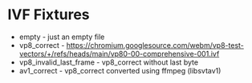 # IVF Fixtures

* empty - just an empty file
* vp8_correct - https://chromium.googlesource.com/webm/vp8-test-vectors/+/refs/heads/main/vp80-00-comprehensive-001.ivf
* vp8_invalid_last_frame - vp8_correct without last byte
* av1_correct - vp8_correct converted using ffmpeg (libsvtav1)
